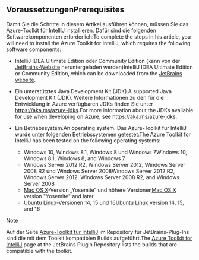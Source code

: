 ## <a name="prerequisites"></a><span data-ttu-id="91de5-101">Voraussetzungen</span><span class="sxs-lookup"><span data-stu-id="91de5-101">Prerequisites</span></span>
<span data-ttu-id="91de5-102">Damit Sie die Schritte in diesem Artikel ausführen können, müssen Sie das Azure-Toolkit für IntelliJ installieren. Dafür sind die folgenden Softwarekomponenten erforderlich:</span><span class="sxs-lookup"><span data-stu-id="91de5-102">To complete the steps in his article, you will need to install the Azure Toolkit for IntelliJ, which requires the following software components:</span></span>

* <span data-ttu-id="91de5-103">IntelliJ IDEA Ultimate Edition oder Community Edition (kann von der [JetBrains-Website](https://www.jetbrains.com/idea/download/) heruntergeladen werden)</span><span class="sxs-lookup"><span data-stu-id="91de5-103">IntelliJ IDEA Ultimate Edition or Community Edition, which can be downloaded from the [JetBrains website](https://www.jetbrains.com/idea/download/).</span></span>
* <span data-ttu-id="91de5-104">Ein unterstütztes Java Development Kit (JDK).</span><span class="sxs-lookup"><span data-stu-id="91de5-104">A supported Java Development Kit (JDK).</span></span> <span data-ttu-id="91de5-105">Weitere Informationen zu den für die Entwicklung in Azure verfügbaren JDKs finden Sie unter <https://aka.ms/azure-jdks>.</span><span class="sxs-lookup"><span data-stu-id="91de5-105">For more information about the JDKs available for use when developing on Azure, see <https://aka.ms/azure-jdks>.</span></span>
* <span data-ttu-id="91de5-106">Ein Betriebssystem.</span><span class="sxs-lookup"><span data-stu-id="91de5-106">An operating system.</span></span> <span data-ttu-id="91de5-107">Das Azure-Toolkit für IntelliJ wurde unter folgenden Betriebssystemen getestet:</span><span class="sxs-lookup"><span data-stu-id="91de5-107">The Azure Toolkit for IntelliJ has been tested on the following operating systems:</span></span>
  
  * <span data-ttu-id="91de5-108">Windows 10, Windows 8.1, Windows 8 und Windows 7</span><span class="sxs-lookup"><span data-stu-id="91de5-108">Windows 10, Windows 8.1, Windows 8, and Windows 7</span></span>
  * <span data-ttu-id="91de5-109">Windows Server 2012 R2, Windows Server 2012, Windows Server 2008 R2 und Windows Server 2008</span><span class="sxs-lookup"><span data-stu-id="91de5-109">Windows Server 2012 R2, Windows Server 2012, Windows Server 2008 R2, and Windows Server 2008</span></span>
  * <span data-ttu-id="91de5-110">[Mac OS X](http://www.apple.com/osx)-Version „Yosemite“ und höhere Versionen</span><span class="sxs-lookup"><span data-stu-id="91de5-110">[Mac OS X](http://www.apple.com/osx) version "Yosemite" and later</span></span>
  * <span data-ttu-id="91de5-111">[Ubuntu Linux](http://www.ubuntu.com)-Versionen 14, 15 und 16</span><span class="sxs-lookup"><span data-stu-id="91de5-111">[Ubuntu Linux](http://www.ubuntu.com) version 14, 15, and 16</span></span>

> [!NOTE]
> 
> <span data-ttu-id="91de5-112">Auf der Seite [Azure-Toolkit für IntelliJ](https://plugins.jetbrains.com/plugin/8053) im Repository für JetBrains-Plug-Ins sind die mit dem Toolkit kompatiblen Builds aufgeführt.</span><span class="sxs-lookup"><span data-stu-id="91de5-112">The [Azure Toolkit for IntelliJ](https://plugins.jetbrains.com/plugin/8053) page at the JetBrains Plugin Repository lists the builds that are compatible with the toolkit.</span></span>
> 

<!--
> [!IMPORTANT]
> 
> If you are using the Azure Toolkit for IntelliJ on Windows, the toolkit requires installing the Azure SDK 2.9.6 or later in order to use the Azure emulator. You have two options for installing the Azure SDK:
> 
> * You can download and install the Azure SDK by using the [Web Platform Installer (WebPI)](http://go.microsoft.com/fwlink/?LinkID=252838).
> * If you do not have the Azure SDK installed when you create your first Azure deployment project, you will be prompted to automatically download install the requisite version of the Azure SDK.
> 
> Note that the Azure SDK is only required on Windows.
> 
-->

